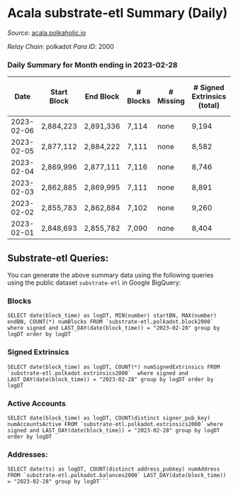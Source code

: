 # Acala substrate-etl Summary (Daily)

_Source_: [acala.polkaholic.io](https://acala.polkaholic.io)

*Relay Chain*: polkadot
*Para ID*: 2000



### Daily Summary for Month ending in 2023-02-28


| Date | Start Block | End Block | # Blocks | # Missing | # Signed Extrinsics (total) | # Active Accounts | # Addresses with Balances | # Events | # Transfers | # XCM Transfers In | # XCM Transfers Out |
| ---- | ----------- | --------- | -------- | --------- | --------------------------- | ----------------- | ------------------------- | -------- | ----------- | ------------------ | ------------------- |
| 2023-02-06 | 2,884,223 | 2,891,336 | 7,114 | none | 9,194 | 1,048 | 161,099 | 95,363 | 2,143 ($611,477) |   |   |
| 2023-02-05 | 2,877,112 | 2,884,222 | 7,111 | none | 8,582 | 427 | 167,782 | 92,057 | 1,836 ($524,299) |   |   |
| 2023-02-04 | 2,869,996 | 2,877,111 | 7,116 | none | 8,746 | 495 | 167,752 | 92,877 | 1,975 ($916,835) | 84 ($51,873.09) | 118 ($70,021.66) |
| 2023-02-03 | 2,862,885 | 2,869,995 | 7,111 | none | 8,891 | 530 | 167,709 | 94,507 | 2,183 ($1,392,793) | 139 ($137,622) | 154 ($132,362) |
| 2023-02-02 | 2,855,783 | 2,862,884 | 7,102 | none | 9,260 | 788 | 167,673 | 96,923 | 2,562 ($1,468,628) | 86 ($50,770.26) | 147 ($166,053) |
| 2023-02-01 | 2,848,693 | 2,855,782 | 7,090 | none | 8,404 | 458 | 167,618 | 89,967 | 1,535 ($500,345) | 72 ($38,386.13) | 99 ($127,621) |

## Substrate-etl Queries:
You can generate the above summary data using the following queries using the public dataset `substrate-etl` in Google BigQuery:


### Blocks
```
SELECT date(block_time) as logDT, MIN(number) startBN, MAX(number) endBN, COUNT(*) numBlocks FROM `substrate-etl.polkadot.block2000`  where signed and LAST_DAY(date(block_time)) = "2023-02-28" group by logDT order by logDT
```


### Signed Extrinsics
```
SELECT date(block_time) as logDT, COUNT(*) numSignedExtrinsics FROM `substrate-etl.polkadot.extrinsics2000`  where signed and LAST_DAY(date(block_time)) = "2023-02-28" group by logDT order by logDT
```


### Active Accounts
```
SELECT date(block_time) as logDT, COUNT(distinct signer_pub_key) numAccountsActive FROM `substrate-etl.polkadot.extrinsics2000` where signed and LAST_DAY(date(block_time)) = "2023-02-28" group by logDT order by logDT
```


### Addresses:
```
SELECT date(ts) as logDT, COUNT(distinct address_pubkey) numAddress FROM `substrate-etl.polkadot.balances2000` LAST_DAY(date(block_time)) = "2023-02-28" group by logDT```


